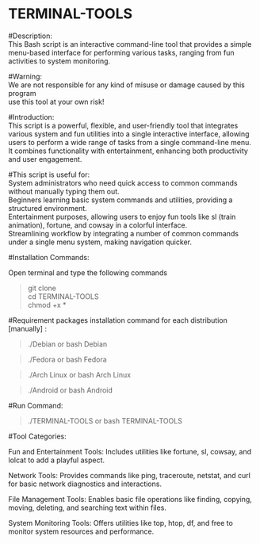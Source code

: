 # TERMINAL-TOOLS

#Description:  
This Bash script is an interactive command-line tool that provides a simple menu-based interface for performing various tasks, ranging from fun activities to system monitoring.   

#Warning:   
We are not responsible for any kind of misuse or damage caused by this program   
use this tool at your own risk!  


#Introduction:  
This script is a powerful, flexible, and user-friendly tool that integrates various system and fun utilities into a single interactive interface, allowing users to perform a wide range of tasks from a single command-line menu.   
It combines functionality with entertainment, enhancing both productivity and user engagement.  

  
#This script is useful for:  
System administrators who need quick access to common commands without manually typing them out.  
Beginners learning basic system commands and utilities, providing a structured environment.  
Entertainment purposes, allowing users to enjoy fun tools like sl (train animation), fortune, and cowsay in a colorful interface.  
Streamlining workflow by integrating a number of common commands under a single menu system, making navigation quicker.  

  
#Installation Commands:  

Open terminal and type the following commands  

> git clone   
> cd TERMINAL-TOOLS  
> chmod +x *  

  
#Requirement packages installation command for each distribution [manually] :  

> ./Debian or bash Debian   

> ./Fedora or bash Fedora   

> ./Arch Linux or bash Arch Linux  

> ./Android or bash Android 

  
#Run Command:  

> ./TERMINAL-TOOLS or bash TERMINAL-TOOLS  

 
#Tool Categories:

  
Fun and Entertainment Tools: Includes utilities like fortune, sl, cowsay, and lolcat to add a playful aspect.  

Network Tools: Provides commands like ping, traceroute, netstat, and curl for basic network diagnostics and interactions.  

File Management Tools: Enables basic file operations like finding, copying, moving, deleting, and searching text within files.  

System Monitoring Tools: Offers utilities like top, htop, df, and free to monitor system resources and performance.   
